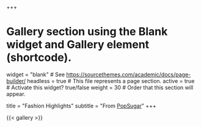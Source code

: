 +++
# Gallery section using the Blank widget and Gallery element (shortcode).
widget = "blank"  # See https://sourcethemes.com/academic/docs/page-builder/
headless = true  # This file represents a page section.
active = true  # Activate this widget? true/false
weight = 30  # Order that this section will appear.

title = "Fashion Highlights"
subtitle = "From [PopSugar](https://www.popsugar.com/celebrity/Kelly-Kapowski-Pictures-33674710?stream_view=1#photo-33674799)"
+++

{{< gallery >}}
